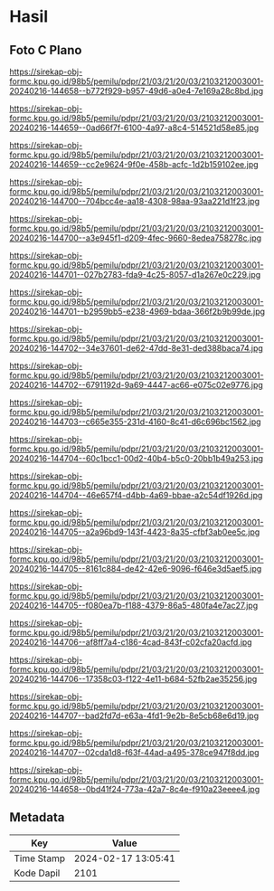 # Hasil

## Foto C Plano

https://sirekap-obj-formc.kpu.go.id/98b5/pemilu/pdpr/21/03/21/20/03/2103212003001-20240216-144658--b772f929-b957-49d6-a0e4-7e169a28c8bd.jpg

https://sirekap-obj-formc.kpu.go.id/98b5/pemilu/pdpr/21/03/21/20/03/2103212003001-20240216-144659--0ad66f7f-6100-4a97-a8c4-514521d58e85.jpg

https://sirekap-obj-formc.kpu.go.id/98b5/pemilu/pdpr/21/03/21/20/03/2103212003001-20240216-144659--cc2e9624-9f0e-458b-acfc-1d2b159102ee.jpg

https://sirekap-obj-formc.kpu.go.id/98b5/pemilu/pdpr/21/03/21/20/03/2103212003001-20240216-144700--704bcc4e-aa18-4308-98aa-93aa221d1f23.jpg

https://sirekap-obj-formc.kpu.go.id/98b5/pemilu/pdpr/21/03/21/20/03/2103212003001-20240216-144700--a3e945f1-d209-4fec-9660-8edea758278c.jpg

https://sirekap-obj-formc.kpu.go.id/98b5/pemilu/pdpr/21/03/21/20/03/2103212003001-20240216-144701--027b2783-fda9-4c25-8057-d1a267e0c229.jpg

https://sirekap-obj-formc.kpu.go.id/98b5/pemilu/pdpr/21/03/21/20/03/2103212003001-20240216-144701--b2959bb5-e238-4969-bdaa-366f2b9b99de.jpg

https://sirekap-obj-formc.kpu.go.id/98b5/pemilu/pdpr/21/03/21/20/03/2103212003001-20240216-144702--34e37601-de62-47dd-8e31-ded388baca74.jpg

https://sirekap-obj-formc.kpu.go.id/98b5/pemilu/pdpr/21/03/21/20/03/2103212003001-20240216-144702--6791192d-9a69-4447-ac66-e075c02e9776.jpg

https://sirekap-obj-formc.kpu.go.id/98b5/pemilu/pdpr/21/03/21/20/03/2103212003001-20240216-144703--c665e355-231d-4160-8c41-d6c696bc1562.jpg

https://sirekap-obj-formc.kpu.go.id/98b5/pemilu/pdpr/21/03/21/20/03/2103212003001-20240216-144704--60c1bcc1-00d2-40b4-b5c0-20bb1b49a253.jpg

https://sirekap-obj-formc.kpu.go.id/98b5/pemilu/pdpr/21/03/21/20/03/2103212003001-20240216-144704--46e657f4-d4bb-4a69-bbae-a2c54df1926d.jpg

https://sirekap-obj-formc.kpu.go.id/98b5/pemilu/pdpr/21/03/21/20/03/2103212003001-20240216-144705--a2a96bd9-143f-4423-8a35-cfbf3ab0ee5c.jpg

https://sirekap-obj-formc.kpu.go.id/98b5/pemilu/pdpr/21/03/21/20/03/2103212003001-20240216-144705--8161c884-de42-42e6-9096-f646e3d5aef5.jpg

https://sirekap-obj-formc.kpu.go.id/98b5/pemilu/pdpr/21/03/21/20/03/2103212003001-20240216-144705--f080ea7b-f188-4379-86a5-480fa4e7ac27.jpg

https://sirekap-obj-formc.kpu.go.id/98b5/pemilu/pdpr/21/03/21/20/03/2103212003001-20240216-144706--af8ff7a4-c186-4cad-843f-c02cfa20acfd.jpg

https://sirekap-obj-formc.kpu.go.id/98b5/pemilu/pdpr/21/03/21/20/03/2103212003001-20240216-144706--17358c03-f122-4e11-b684-52fb2ae35256.jpg

https://sirekap-obj-formc.kpu.go.id/98b5/pemilu/pdpr/21/03/21/20/03/2103212003001-20240216-144707--bad2fd7d-e63a-4fd1-9e2b-8e5cb68e6d19.jpg

https://sirekap-obj-formc.kpu.go.id/98b5/pemilu/pdpr/21/03/21/20/03/2103212003001-20240216-144707--02cda1d8-f63f-44ad-a495-378ce947f8dd.jpg

https://sirekap-obj-formc.kpu.go.id/98b5/pemilu/pdpr/21/03/21/20/03/2103212003001-20240216-144658--0bd41f24-773a-42a7-8c4e-f910a23eeee4.jpg


## Metadata

| Key        | Value               |
| ---------- | ------------------- |
| Time Stamp | 2024-02-17 13:05:41 |
| Kode Dapil | 2101                |



